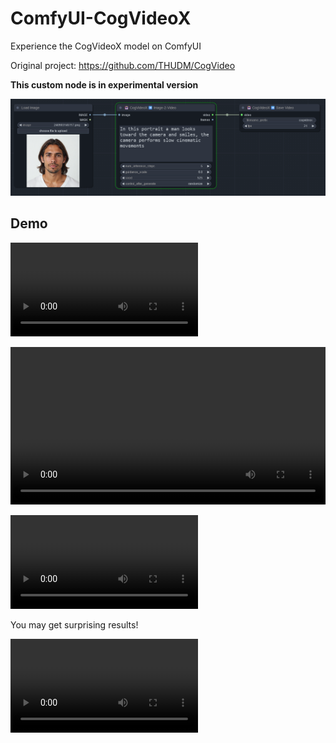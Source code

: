 # ComfyUI-CogVideoX
Experience the CogVideoX model on ComfyUI

Original project: https://github.com/THUDM/CogVideo

**This custom node is in experimental version**

![Overview](/assets/screenshot.png)

## Demo

![](https://github.com/florestefano1975/ComfyUI-CogVideoX/blob/main/demo/demo-1.mp4 )

<video src="https://github.com/florestefano1975/ComfyUI-CogVideoX/blob/main/demo/demo-1.mp4" width="100%" controls autoplay loop></video>

![](/demo/demo-3.mp4)

You may get surprising results!

![](/demo/demo-2.mp4)